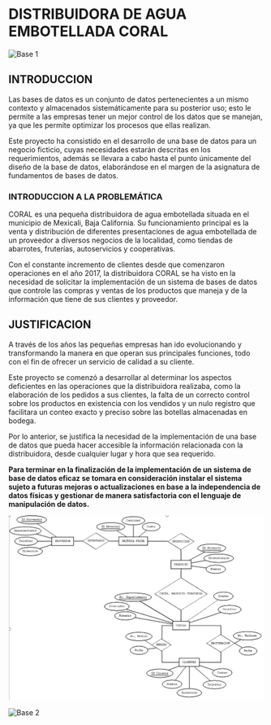 # DISTRIBUIDORA DE AGUA EMBOTELLADA CORAL

![Base 1](https://github.com/GilbertoGarcia/Distribuidora-de-Agua-Embotellada-Coral/blob/master/Producto%20base%201.1.png)

## INTRODUCCION

Las bases de datos es un conjunto de datos pertenecientes a un mismo contexto y almacenados sistemáticamente para su posterior uso; 
esto le permite a las empresas tener un mejor control de los datos que se manejan, ya que les permite optimizar los procesos que ellas realizan. 

Este proyecto ha consistido en el desarrollo de una base de datos para un negocio ficticio, cuyas necesidades estarán descritas en los requerimientos, además se llevara a cabo hasta el punto únicamente del diseño de la base de datos, elaborándose en el margen de la asignatura de fundamentos de bases de datos.

### INTRODUCCION A LA PROBLEMÁTICA

CORAL es una pequeña distribuidora de agua embotellada situada en el municipio de Mexicali, Baja California. Su funcionamiento principal es la venta y distribución de diferentes presentaciones de agua embotellada de un proveedor a diversos negocios de la localidad, como tiendas de abarrotes, fruterías, autoservicios y cooperativas. 

Con el constante incremento de clientes desde que comenzaron operaciones en el año 2017, la distribuidora CORAL se ha visto en la necesidad de solicitar la implementación de un sistema de bases de datos que controle las compras y ventas de los productos que maneja y de la información que tiene de sus clientes y proveedor.

## JUSTIFICACION

A través de los años las pequeñas empresas han ido evolucionando y transformando la manera en que operan sus principales funciones, todo con el fin de ofrecer un servicio de calidad a su cliente. 

Este proyecto se comenzó a desarrollar al determinar los aspectos deficientes en las operaciones que la distribuidora realizaba, como la elaboración  de los pedidos a sus clientes, la falta de un correcto control sobre los productos en existencia con los vendidos y un nulo registro que facilitara un conteo exacto y preciso sobre las botellas almacenadas en bodega. 

Por lo anterior, se justifica la necesidad de la implementación de una base de datos que pueda hacer accesible la información relacionada con la distribuidora, desde cualquier lugar y hora que sea requerido.


**Para terminar en la finalización de la implementación de un sistema de base de datos eficaz se tomara en consideración instalar el sistema sujeto a futuras mejoras o actualizaciones en base a la independencia de datos físicas y gestionar de manera satisfactoria con el lenguaje de manipulación de datos.**



![Diagrama E-R](https://github.com/GilbertoGarcia/Avance_1/blob/master/gil.png)

![Base 2](https://github.com/GilbertoGarcia/Distribuidora-de-Agua-Embotellada-Coral/blob/master/Producto%20base%202.png)
